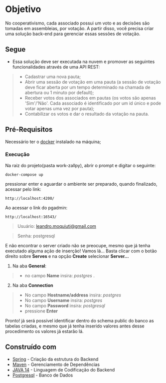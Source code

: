 # Objetivo
No cooperativismo, cada associado possui um voto e as decisões são tomadas em assembleias, por votação.
A partir disso, você precisa criar uma solução back-end para gerenciar essas sessões de votação.

## Segue
* Essa solução deve ser executada na nuvem e promover as seguintes funcionalidades através de uma API
REST:
> * Cadastrar uma nova pauta;
> * Abrir uma sessão de votação em uma pauta (a sessão de votação deve ficar aberta por um tempo
determinado na chamada de abertura ou 1 minuto por default);
> * Receber votos dos associados em pautas (os votos são apenas 'Sim'/'Não'. Cada associado é
identificado por um id único e pode votar apenas uma vez por pauta);
> * Contabilizar os votos e dar o resultado da votação na pauta.

## Pré-Requisitos

Necessário ter o [docker](https://docs.docker.com/) instalado na máquina;

### Execução

Na raiz do projeto(pasta work-zallpy), abrir o prompt e digitar o seguinte:

```
docker-compose up
```

pressionar enter e aguardar o ambiente ser preparado, quando finalizado, acessar pelo link: 

```
http://localhost:4200/
```

Ao acessar o link do pgadmin: 

```
http://localhost:16543/
```

> Usuário: leandro.moquiuti@gmail.com

> Senha: postgresql


E não encontrar o server criado não se preocupe, mesmo que já tenha executado alguma ação de inserção!
Vamos lá... 
Basta clicar com o botão direito sobre **Serves** e na opção **Create** selecionar **Server...**
1. Na aba **General**: 
> * no campo **Name** insira: _postgres_ .
2. Na aba **Connection**
> * No campo **Hostname/address** insira: _postgres_
> * No campo **Username** insira: _postgres_
> *	No campo **Password** insira: _postgresql_
> * pressione **Enter** 

Pronto! já será possível identificar dentro do schema public do banco as tabelas criadas, e mesmo que já tenha inserido valores
antes desse procedimento os valores já estarão lá.

## Construído com 

* [Spring](https://start.spring.io/) - Criação da estrutura do Backend
* [Maven](https://maven.apache.org/) - Gerenciamento de Dependências
* [JAVA 14](https://www.oracle.com/java/technologies/javase-downloads.html#JDK14) - Linguagem de Codificação do Backend
* [Postgresql](https://www.postgresql.org/download/) - Banco de Dados
